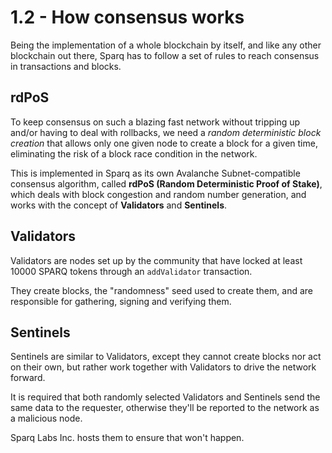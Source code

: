 # 1.2 - How consensus works

Being the implementation of a whole blockchain by itself, and like any other blockchain out there, Sparq has to follow a set of rules to reach consensus in transactions and blocks.

## rdPoS

To keep consensus on such a blazing fast network without tripping up and/or having to deal with rollbacks, we need a *random deterministic block creation* that allows only one given node to create a block for a given time, eliminating the risk of a block race condition in the network.

This is implemented in Sparq as its own Avalanche Subnet-compatible consensus algorithm, called **rdPoS (Random Deterministic Proof of Stake)**, which deals with block congestion and random number generation, and works with the concept of **Validators** and **Sentinels**.

## Validators

Validators are nodes set up by the community that have locked at least 10000 SPARQ tokens through an `addValidator` transaction.

They create blocks, the "randomness" seed used to create them, and are responsible for gathering, signing and verifying them.

## Sentinels

Sentinels are similar to Validators, except they cannot create blocks nor act on their own, but rather work together with Validators to drive the network forward.

It is required that both randomly selected Validators and Sentinels send the same data to the requester, otherwise they'll be reported to the network as a malicious node.

Sparq Labs Inc. hosts them to ensure that won't happen.
